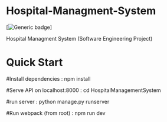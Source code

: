 # Hospital-Managment-System
[![Generic badge](https://img.shields.io/badge/Django%20Version-3.00-green)]

Hospital Managment System (Software Engineering Project)


# Quick Start

#Install dependencies : 
npm install

#Serve API on localhost:8000 : 
cd HospitalManagementSystem

#run server : 
python manage.py runserver

#Run webpack (from root) : 
npm run dev
